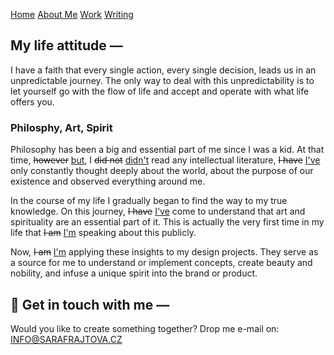 [Home](index.md) [About Me](./about.md) [Work](./work/index.md) [Writing](./writing/index.md)

## My life attitude —

I have a faith that every single action, every single decision, leads us in an unpredictable journey. The only way to deal with this unpredictability is to let yourself go with the flow of life and accept and operate with what life offers you.


### Philosphy, Art, Spirit 

Philosophy has been a big and essential part of me since I was a kid. At that time, <del>however</del> <ins>but</ins>, I <del>did not</del>
 <ins>didn't</ins> read any intellectual literature, <del>I have</del> <ins>I've</ins> only constantly thought deeply about the world, about the purpose of our existence and observed everything around me. 

In the course of my life I gradually began to find the way to my true knowledge. On this journey, <del>I have</del> <ins>I've</ins> come to understand that art and spirituality are an essential part of it. This is actually the very first time in my life that <del>I am</del> <ins>I'm</ins> speaking about this publicly.

Now, <del>I am</del> <ins>I'm</ins> applying these insights to my design projects. They serve as a source for me to understand or implement concepts, create beauty and nobility, and infuse a unique spirit into the brand or product.
</br>

## :nazar_amulet: Get in touch with me —
Would you like to create something together? Drop me e-mail on: 
[INFO@SARAFRAJTOVA.CZ](mailto:info@sarafrajtova.cz)	
